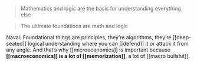 > Mathematics and logic are the basis for understanding everything else

> The ultimate foundations are math and logic

Naval: Foundational things are principles, they’re algorithms, they’re [[deep-seated]] logical understanding where you can [[defend]] it or attack it from any angle. 
And that’s why [[microeconomics]] is important because __[[macroeconomics]] is a lot of [[memorization]]__, 
a lot of [[macro bullshit]].
